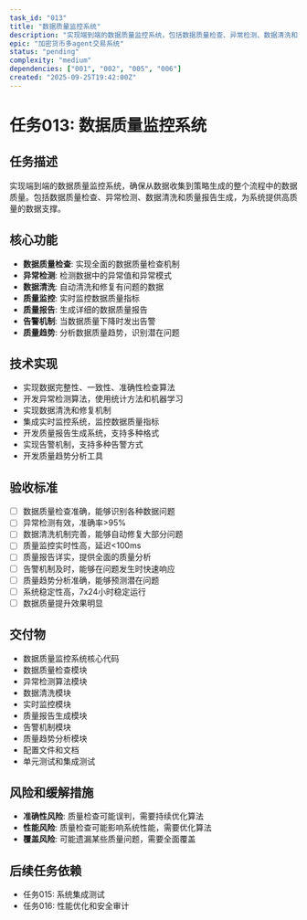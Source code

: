 ```yaml
---
task_id: "013"
title: "数据质量监控系统"
description: "实现端到端的数据质量监控系统，包括数据质量检查、异常检测、数据清洗和质量报告生成"
epic: "加密货币多agent交易系统"
status: "pending"
complexity: "medium"
dependencies: ["001", "002", "005", "006"]
created: "2025-09-25T19:42:00Z"
---
```


# 任务013: 数据质量监控系统

## 任务描述
实现端到端的数据质量监控系统，确保从数据收集到策略生成的整个流程中的数据质量。包括数据质量检查、异常检测、数据清洗和质量报告生成，为系统提供高质量的数据支撑。

## 核心功能
- **数据质量检查**: 实现全面的数据质量检查机制
- **异常检测**: 检测数据中的异常值和异常模式
- **数据清洗**: 自动清洗和修复有问题的数据
- **质量监控**: 实时监控数据质量指标
- **质量报告**: 生成详细的数据质量报告
- **告警机制**: 当数据质量下降时发出告警
- **质量趋势**: 分析数据质量趋势，识别潜在问题

## 技术实现
- 实现数据完整性、一致性、准确性检查算法
- 开发异常检测算法，使用统计方法和机器学习
- 实现数据清洗和修复机制
- 集成实时监控系统，监控数据质量指标
- 开发质量报告生成系统，支持多种格式
- 实现告警机制，支持多种告警方式
- 开发质量趋势分析工具

## 验收标准
- [ ] 数据质量检查准确，能够识别各种数据问题
- [ ] 异常检测有效，准确率>95%
- [ ] 数据清洗机制完善，能够自动修复大部分问题
- [ ] 质量监控实时性高，延迟<100ms
- [ ] 质量报告详实，提供全面的质量分析
- [ ] 告警机制及时，能够在问题发生时快速响应
- [ ] 质量趋势分析准确，能够预测潜在问题
- [ ] 系统稳定性高，7x24小时稳定运行
- [ ] 数据质量提升效果明显

## 交付物
- 数据质量监控系统核心代码
- 数据质量检查模块
- 异常检测算法模块
- 数据清洗模块
- 实时监控模块
- 质量报告生成模块
- 告警机制模块
- 质量趋势分析模块
- 配置文件和文档
- 单元测试和集成测试

## 风险和缓解措施
- **准确性风险**: 质量检查可能误判，需要持续优化算法
- **性能风险**: 质量检查可能影响系统性能，需要优化算法
- **覆盖风险**: 可能遗漏某些质量问题，需要全面覆盖

## 后续任务依赖
- 任务015: 系统集成测试
- 任务016: 性能优化和安全审计